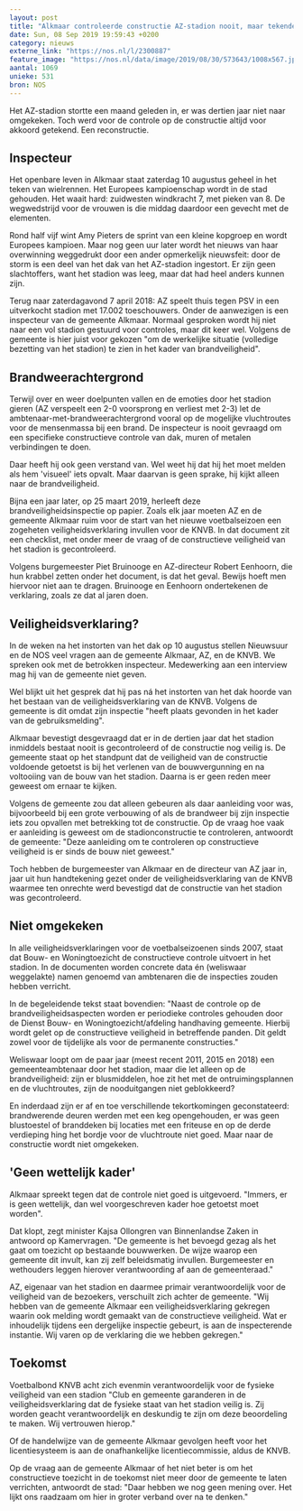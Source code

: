 ```yaml
---
layout: post
title: "Alkmaar controleerde constructie AZ-stadion nooit, maar tekende wel voor akkoord"
date: Sun, 08 Sep 2019 19:59:43 +0200
category: nieuws
externe_link: "https://nos.nl/l/2300887"
feature_image: "https://nos.nl/data/image/2019/08/30/573643/1008x567.jpg"
aantal: 1069
unieke: 531
bron: NOS
---
```


<p>Het AZ-stadion stortte een maand geleden in, er was dertien jaar niet naar omgekeken. Toch werd voor de controle op de constructie altijd voor akkoord getekend. Een reconstructie.</p>
<h2>Inspecteur</h2>
<p>Het openbare leven in Alkmaar staat zaterdag 10 augustus geheel in het teken van wielrennen. Het Europees kampioenschap wordt in de stad gehouden. Het waait hard: zuidwesten windkracht 7, met pieken van 8. De wegwedstrijd voor de vrouwen is die middag daardoor een gevecht met de elementen.</p>
<p>Rond half vijf wint Amy Pieters de sprint van een kleine kopgroep en wordt Europees kampioen. Maar nog geen uur later wordt het nieuws van haar overwinning weggedrukt door een ander opmerkelijk nieuwsfeit: door de storm is een deel van het dak van het AZ-stadion ingestort. Er zijn geen slachtoffers, want het stadion was leeg, maar dat had heel anders kunnen zijn.</p>
<p>Terug naar zaterdagavond 7 april 2018: AZ speelt thuis tegen PSV in een uitverkocht stadion met 17.002 toeschouwers. Onder de aanwezigen is een inspecteur van de gemeente Alkmaar. Normaal gesproken wordt hij niet naar een vol stadion gestuurd voor controles, maar dit keer wel. Volgens de gemeente is hier juist voor gekozen "om de werkelijke situatie (volledige bezetting van het stadion) te zien in het kader van brandveiligheid".</p>
<h2>Brandweerachtergrond</h2>
<p>Terwijl over en weer doelpunten vallen en de emoties door het stadion gieren (AZ verspeelt een 2-0 voorsprong en verliest met 2-3) let de ambtenaar-met-brandweerachtergrond vooral op de mogelijke vluchtroutes voor de mensenmassa bij een brand. De inspecteur is nooit gevraagd om een specifieke constructieve controle van dak, muren of metalen verbindingen te doen.</p>
<p>Daar heeft hij ook geen verstand van. Wel weet hij dat hij het moet melden als hem 'visueel' iets opvalt. Maar daarvan is geen sprake, hij kijkt alleen naar de brandveiligheid.</p>
<p>Bijna een jaar later, op 25 maart 2019, herleeft deze brandveiligheidsinspectie op papier. Zoals elk jaar moeten AZ en de gemeente Alkmaar ruim voor de start van het nieuwe voetbalseizoen een zogeheten veiligheidsverklaring invullen voor de KNVB. In dat document zit een checklist, met onder meer de vraag of de constructieve veiligheid van het stadion is gecontroleerd.</p>
<p>Volgens burgemeester Piet Bruinooge en AZ-directeur Robert Eenhoorn, die hun krabbel zetten onder het document, is dat het geval. Bewijs hoeft men hiervoor niet aan te dragen. Bruinooge en Eenhoorn ondertekenen de verklaring, zoals ze dat al jaren doen.</p>
<h2>Veiligheidsverklaring?</h2>
<p>In de weken na het instorten van het dak op 10 augustus stellen Nieuwsuur en de NOS veel vragen aan de gemeente Alkmaar, AZ, en de KNVB. We spreken ook met de betrokken inspecteur. Medewerking aan een interview mag hij van de gemeente niet geven.</p>
<p>Wel blijkt uit het gesprek dat hij pas ná het instorten van het dak hoorde van het bestaan van de veiligheidsverklaring van de KNVB. Volgens de gemeente is dit omdat zijn inspectie "heeft plaats gevonden in het kader van de gebruiksmelding".</p>
<p>Alkmaar bevestigt desgevraagd dat er in de dertien jaar dat het stadion inmiddels bestaat nooit is gecontroleerd of de constructie nog veilig is. De gemeente staat op het standpunt dat de veiligheid van de constructie voldoende getoetst is bij het verlenen van de bouwvergunning en na voltooiing van de bouw van het stadion. Daarna is er geen reden meer geweest om ernaar te kijken.</p>
<p>Volgens de gemeente zou dat alleen gebeuren als daar aanleiding voor was, bijvoorbeeld bij een grote verbouwing of als de brandweer bij zijn inspectie iets zou opvallen met betrekking tot de constructie. Op de vraag hoe vaak er aanleiding is geweest om de stadionconstructie te controleren, antwoordt de gemeente: "Deze aanleiding om te controleren op constructieve veiligheid is er sinds de bouw niet geweest."</p>
<p>Toch hebben de burgemeester van Alkmaar en de directeur van AZ jaar in, jaar uit hun handtekening gezet onder de veiligheidsverklaring van de KNVB waarmee ten onrechte werd bevestigd dat de constructie van het stadion was gecontroleerd.</p>
<h2>Niet omgekeken</h2>
<p>In alle veiligheidsverklaringen voor de voetbalseizoenen sinds 2007, staat dat Bouw- en Woningtoezicht de constructieve controle uitvoert in het stadion. In de documenten worden concrete data én (weliswaar weggelakte) namen genoemd van ambtenaren die de inspecties zouden hebben verricht.</p>
<p>In de begeleidende tekst staat bovendien: "Naast de controle op de brandveiligheidsaspecten worden er periodieke controles gehouden door de Dienst Bouw- en Woningtoezicht/afdeling handhaving gemeente. Hierbij wordt gelet op de constructieve veiligheid in betreffende panden. Dit geldt zowel voor de tijdelijke als voor de permanente constructies."</p>
<p>Weliswaar loopt om de paar jaar (meest recent 2011, 2015 en 2018) een gemeenteambtenaar door het stadion, maar die let alleen op de brandveiligheid: zijn er blusmiddelen, hoe zit het met de ontruimingsplannen en de vluchtroutes, zijn de nooduitgangen niet geblokkeerd?</p>
<p>En inderdaad zijn er af en toe verschillende tekortkomingen geconstateerd: brandwerende deuren werden met een keg opengehouden, er was geen blustoestel of branddeken bij locaties met een friteuse en op de derde verdieping hing het bordje voor de vluchtroute niet goed. Maar naar de constructie wordt niet omgekeken.</p>
<h2>'Geen wettelijk kader'</h2>
<p>Alkmaar spreekt tegen dat de controle niet goed is uitgevoerd. "Immers, er is geen wettelijk, dan wel voorgeschreven kader hoe getoetst moet worden". </p>
<p>Dat klopt, zegt minister Kajsa Ollongren van Binnenlandse Zaken in antwoord op Kamervragen. "De gemeente is het bevoegd gezag als het gaat om toezicht op bestaande bouwwerken. De wijze waarop een gemeente dit invult, kan zij zelf beleidsmatig invullen. Burgemeester en wethouders leggen hierover verantwoording af aan de gemeenteraad."</p>
<p>AZ, eigenaar van het stadion en daarmee primair verantwoordelijk voor de veiligheid van de bezoekers, verschuilt zich achter de gemeente. "Wij hebben van de gemeente Alkmaar een veiligheidsverklaring gekregen waarin ook melding wordt gemaakt van de constructieve veiligheid. Wat er inhoudelijk tijdens een dergelijke inspectie gebeurt, is aan de inspecterende instantie. Wij varen op de verklaring die we hebben gekregen."</p>
<h2>Toekomst</h2>
<p>Voetbalbond KNVB acht zich evenmin verantwoordelijk voor de fysieke veiligheid van een stadion "Club en gemeente garanderen in de veiligheidsverklaring dat de fysieke staat van het stadion veilig is. Zij worden geacht verantwoordelijk en deskundig te zijn om deze beoordeling te maken. Wij vertrouwen hierop." </p>
<p>Of de handelwijze van de gemeente Alkmaar gevolgen heeft voor het licentiesysteem is aan de onafhankelijke licentiecommissie, aldus de KNVB.</p>
<p>Op de vraag aan de gemeente Alkmaar of het niet beter is om het constructieve toezicht in de toekomst niet meer door de gemeente te laten verrichten, antwoordt de stad: "Daar hebben we nog geen mening over. Het lijkt ons raadzaam om hier in groter verband over na te denken."</p>
